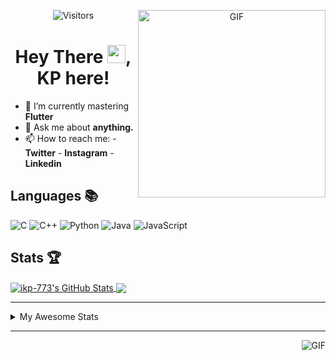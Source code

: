<div align="center">
<img align="right" alt="GIF" height="300px" src="https://blog.insaid.co/wp-content/uploads/2020/01/Coding.gif"/>
       
![Visitors](https://visitor-badge.glitch.me/badge?page_id=ikp-773)

# Hey There <img src="https://media.tenor.com/images/822fb670841c6f6582fefbb82e338a50/tenor.gif" width="29px">, KP here!
</div>

- 🌱 I’m currently mastering **Flutter**
- 💬 Ask me about **anything.**
- 📫 How to reach me:
       - **Twitter** 
       - **Instagram**
       - **Linkedin**
         
## Languages 📚 

![C](https://img.shields.io/badge/-C-000?style=flat&logo=C)
![C++](https://img.shields.io/badge/-C++-000?style=flat&logo=C%2B%2B&logoColor=00599C)
![Python](https://img.shields.io/badge/-Python-000?style=flat&logo=python)
![Java](https://img.shields.io/badge/-Java-000?style=flat&logo=Java&logoColor=007396)
![JavaScript](https://img.shields.io/badge/-JavaScript-000?style=flat&logo=javascript)

##  Stats 🏆

<a href="https://github.com/ikp-773">
<img align="center" src="https://github-readme-stats.vercel.app/api?username=ikp-773&show_icons=true&theme=tokyonight&icon_color=6392DF&hide=prs" alt="ikp-773's GitHub Stats" />
</a> 
<a href="https://github.com/ikp-773">
<img align="center" src="https://github-readme-stats.vercel.app/api/top-langs/?username=ikp-773&layout=compact&show_icons=true&theme=tokyonight&icon_color=6392DF&hide=prs" />
</a>

---

<details>
       <summary>My Awesome Stats</summary>
       
<!--START_SECTION:waka-->
![Profile Views](http://img.shields.io/badge/Profile%20Views-0-blue)

![Lines of code](https://img.shields.io/badge/From%20Hello%20World%20I%27ve%20Written-829109%20lines%20of%20code-blue)

**🐱 My Github Data** 

> 📦 163.7 kB Used in Github's Storage 
 > 
> 💼 Opted to Hire
 > 
> 📜 27 Public Repositories
 > 
> 🔑 12 Private Repositories 

**I'm a Night 🦉** 

```text
🌞 Morning    75 commits     █░░░░░░░░░░░░░░░░░░░░░░░░   5.99% 
🌆 Daytime    232 commits    ████░░░░░░░░░░░░░░░░░░░░░   18.52% 
🌃 Evening    538 commits    ██████████░░░░░░░░░░░░░░░   42.94% 
🌙 Night      408 commits    ████████░░░░░░░░░░░░░░░░░   32.56%

```
📅 **I'm Most Productive on Saturday** 

```text
Monday       166 commits    ███░░░░░░░░░░░░░░░░░░░░░░   13.25% 
Tuesday      104 commits    ██░░░░░░░░░░░░░░░░░░░░░░░   8.3% 
Wednesday    191 commits    ███░░░░░░░░░░░░░░░░░░░░░░   15.24% 
Thursday     178 commits    ███░░░░░░░░░░░░░░░░░░░░░░   14.21% 
Friday       157 commits    ███░░░░░░░░░░░░░░░░░░░░░░   12.53% 
Saturday     234 commits    ████░░░░░░░░░░░░░░░░░░░░░   18.68% 
Sunday       223 commits    ████░░░░░░░░░░░░░░░░░░░░░   17.8%

```


📊 **This Week I Spent My Time On** 

```text
💬 Programming Languages: 
Java                     1 hr 15 mins        ████████░░░░░░░░░░░░░░░░░   32.29% 
C                        42 mins             ████░░░░░░░░░░░░░░░░░░░░░   17.91% 
HTML                     41 mins             ████░░░░░░░░░░░░░░░░░░░░░   17.75% 
Python                   26 mins             ██░░░░░░░░░░░░░░░░░░░░░░░   11.48% 
Dart                     23 mins             ██░░░░░░░░░░░░░░░░░░░░░░░   10.16%

💻 Operating System: 
Mac                      3 hrs 54 mins       █████████████████████████   100.0%

```

**I Mostly Code in Dart** 

```text
Dart                     13 repos            █████████░░░░░░░░░░░░░░░░   39.39% 
Python                   6 repos             ████░░░░░░░░░░░░░░░░░░░░░   18.18% 
HTML                     6 repos             ████░░░░░░░░░░░░░░░░░░░░░   18.18% 
JavaScript               3 repos             ██░░░░░░░░░░░░░░░░░░░░░░░   9.09% 
Java                     2 repos             █░░░░░░░░░░░░░░░░░░░░░░░░   6.06%

```


**Timeline**

![Chart not found](https://raw.githubusercontent.com/ikp-773/ikp-773/master/charts/bar_graph.png) 


<!--END_SECTION:waka-->
</details>

 ---
 
<img align="right" alt="GIF" src="https://github4life.herokuapp.com/ikp-773.gif" />


